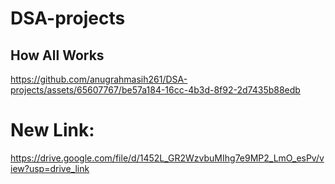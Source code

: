 # DSA-projects
## How All Works 



https://github.com/anugrahmasih261/DSA-projects/assets/65607767/be57a184-16cc-4b3d-8f92-2d7435b88edb

# New Link:
https://drive.google.com/file/d/1452L_GR2WzvbuMIhg7e9MP2_LmO_esPv/view?usp=drive_link
